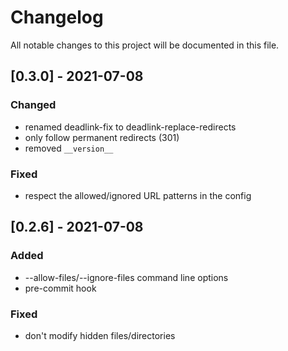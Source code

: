 # Changelog

All notable changes to this project will be documented in this file.

## [0.3.0] - 2021-07-08

### Changed
- renamed deadlink-fix to deadlink-replace-redirects
- only follow permanent redirects (301)
- removed `__version__`

### Fixed
- respect the allowed/ignored URL patterns in the config

## [0.2.6] - 2021-07-08

### Added
- --allow-files/--ignore-files command line options
- pre-commit hook

### Fixed
- don't modify hidden files/directories
